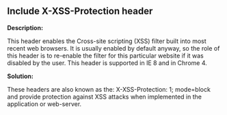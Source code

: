 
Include X-XSS-Protection header
-------

**Description:**

This header enables the Cross-site scripting (XSS) filter built into most recent 
web browsers. It is usually enabled by default anyway, so the role of this header is to re-enable the filter for this particular website if it was disabled by the user. This header is supported in IE 8 and in Chrome 4.


**Solution:**

These headers are also known as the: X-XSS-Protection: 1; mode=block and provide protection against XSS attacks when implemented in the application or web-server.

	